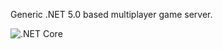 Generic .NET 5.0 based multiplayer game server.

![.NET Core](https://github.com/enriko-riba/multiplayer-host/workflows/.NET%20Core/badge.svg)


